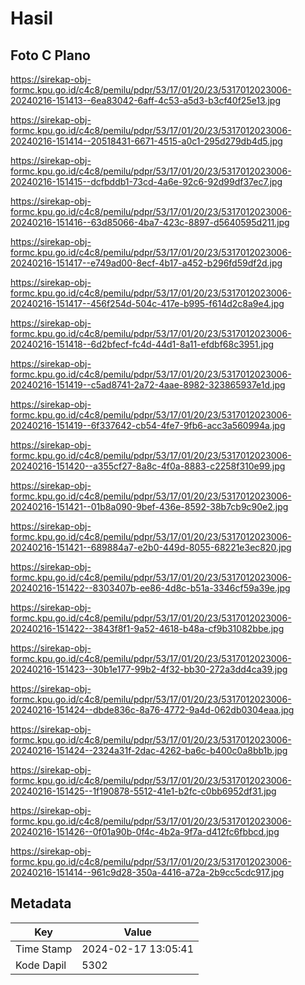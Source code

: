 # Hasil

## Foto C Plano

https://sirekap-obj-formc.kpu.go.id/c4c8/pemilu/pdpr/53/17/01/20/23/5317012023006-20240216-151413--6ea83042-6aff-4c53-a5d3-b3cf40f25e13.jpg

https://sirekap-obj-formc.kpu.go.id/c4c8/pemilu/pdpr/53/17/01/20/23/5317012023006-20240216-151414--20518431-6671-4515-a0c1-295d279db4d5.jpg

https://sirekap-obj-formc.kpu.go.id/c4c8/pemilu/pdpr/53/17/01/20/23/5317012023006-20240216-151415--dcfbddb1-73cd-4a6e-92c6-92d99df37ec7.jpg

https://sirekap-obj-formc.kpu.go.id/c4c8/pemilu/pdpr/53/17/01/20/23/5317012023006-20240216-151416--63d85066-4ba7-423c-8897-d5640595d211.jpg

https://sirekap-obj-formc.kpu.go.id/c4c8/pemilu/pdpr/53/17/01/20/23/5317012023006-20240216-151417--e749ad00-8ecf-4b17-a452-b296fd59df2d.jpg

https://sirekap-obj-formc.kpu.go.id/c4c8/pemilu/pdpr/53/17/01/20/23/5317012023006-20240216-151417--456f254d-504c-417e-b995-f614d2c8a9e4.jpg

https://sirekap-obj-formc.kpu.go.id/c4c8/pemilu/pdpr/53/17/01/20/23/5317012023006-20240216-151418--6d2bfecf-fc4d-44d1-8a11-efdbf68c3951.jpg

https://sirekap-obj-formc.kpu.go.id/c4c8/pemilu/pdpr/53/17/01/20/23/5317012023006-20240216-151419--c5ad8741-2a72-4aae-8982-323865937e1d.jpg

https://sirekap-obj-formc.kpu.go.id/c4c8/pemilu/pdpr/53/17/01/20/23/5317012023006-20240216-151419--6f337642-cb54-4fe7-9fb6-acc3a560994a.jpg

https://sirekap-obj-formc.kpu.go.id/c4c8/pemilu/pdpr/53/17/01/20/23/5317012023006-20240216-151420--a355cf27-8a8c-4f0a-8883-c2258f310e99.jpg

https://sirekap-obj-formc.kpu.go.id/c4c8/pemilu/pdpr/53/17/01/20/23/5317012023006-20240216-151421--01b8a090-9bef-436e-8592-38b7cb9c90e2.jpg

https://sirekap-obj-formc.kpu.go.id/c4c8/pemilu/pdpr/53/17/01/20/23/5317012023006-20240216-151421--689884a7-e2b0-449d-8055-68221e3ec820.jpg

https://sirekap-obj-formc.kpu.go.id/c4c8/pemilu/pdpr/53/17/01/20/23/5317012023006-20240216-151422--8303407b-ee86-4d8c-b51a-3346cf59a39e.jpg

https://sirekap-obj-formc.kpu.go.id/c4c8/pemilu/pdpr/53/17/01/20/23/5317012023006-20240216-151422--3843f8f1-9a52-4618-b48a-cf9b31082bbe.jpg

https://sirekap-obj-formc.kpu.go.id/c4c8/pemilu/pdpr/53/17/01/20/23/5317012023006-20240216-151423--30b1e177-99b2-4f32-bb30-272a3dd4ca39.jpg

https://sirekap-obj-formc.kpu.go.id/c4c8/pemilu/pdpr/53/17/01/20/23/5317012023006-20240216-151424--dbde836c-8a76-4772-9a4d-062db0304eaa.jpg

https://sirekap-obj-formc.kpu.go.id/c4c8/pemilu/pdpr/53/17/01/20/23/5317012023006-20240216-151424--2324a31f-2dac-4262-ba6c-b400c0a8bb1b.jpg

https://sirekap-obj-formc.kpu.go.id/c4c8/pemilu/pdpr/53/17/01/20/23/5317012023006-20240216-151425--1f190878-5512-41e1-b2fc-c0bb6952df31.jpg

https://sirekap-obj-formc.kpu.go.id/c4c8/pemilu/pdpr/53/17/01/20/23/5317012023006-20240216-151426--0f01a90b-0f4c-4b2a-9f7a-d412fc6fbbcd.jpg

https://sirekap-obj-formc.kpu.go.id/c4c8/pemilu/pdpr/53/17/01/20/23/5317012023006-20240216-151414--961c9d28-350a-4416-a72a-2b9cc5cdc917.jpg


## Metadata

| Key        | Value               |
| ---------- | ------------------- |
| Time Stamp | 2024-02-17 13:05:41 |
| Kode Dapil | 5302                |



